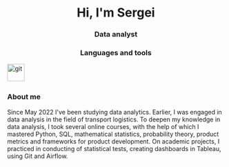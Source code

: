 <div id="header" align="center">
	<h1>Hi, I'm Sergei</h1>
	<h3>Data analyst</h3>
</div>

<div id="header" align="center">
	<h3>Languages and tools</h3>
</div>

<img src="https://cdn.jsdelivr.net/gh/devicons/devicon/icons/git/git-plain-wordmark.svg" title="git" width="40" height="40"/>&nbsp;

### About me

Since May 2022 I've been studying data analytics. Earlier, I was engaged in data analysis in the field of transport logistics.
To deepen my knowledge in data analysis, I took several online courses, with the help of which I mastered Python, SQL, mathematical statistics, probability theory, product metrics and frameworks for product development. On academic projects, I practiced in conducting of statistical tests, creating dashboards in Tableau, using Git and Airflow.
